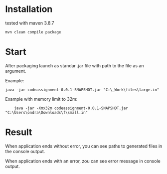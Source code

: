 # Installation
tested with maven 3.8.7

    mvn clean compile package
# Start
After packaging launch as standar .jar file with path to the file as an argument.

Example: 

    java -jar codeassignment-0.0.1-SNAPSHOT.jar "C:\_Work\files\large.in"

Example with memory limit to 32m: 

        java -jar -Xmx32m codeassignment-0.0.1-SNAPSHOT.jar  "C:\Users\ondra\Downloads\f\small.in"
# Result
When application ends without error, you can see paths to generated files in the console output.

When application ends with an error, zou can see error message in console output.
